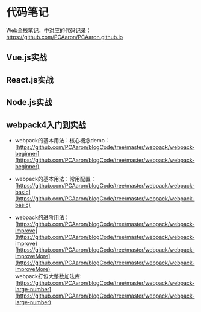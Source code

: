 # 代码笔记

Web全栈笔记，中对应的代码记录：https://github.com/PCAaron/PCAaron.github.io 

## Vue.js实战

## React.js实战

## Node.js实战   

## webpack4入门到实战
* webpack的基本用法：核心概念demo：
  [https://github.com/PCAaron/blogCode/tree/master/webpack/webpack-beginner](https://github.com/PCAaron/blogCode/tree/master/webpack/webpack-beginner)      
  
* webpack的基本用法：常用配置：
  [https://github.com/PCAaron/blogCode/tree/master/webpack/webpack-basic](https://github.com/PCAaron/blogCode/tree/master/webpack/webpack-basic)        

* webpack的进阶用法：
  [https://github.com/PCAaron/blogCode/tree/master/webpack/webpack-improve](https://github.com/PCAaron/blogCode/tree/master/webpack/webpack-improve)        
  [https://github.com/PCAaron/blogCode/tree/master/webpack/webpack-improveMore](https://github.com/PCAaron/blogCode/tree/master/webpack/webpack-improveMore)        
  webpack打包大整数加法库:[https://github.com/PCAaron/blogCode/tree/master/webpack/webpack-large-number](https://github.com/PCAaron/blogCode/tree/master/webpack/webpack-large-number)
  